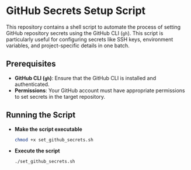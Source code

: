 # GitHub Secrets Setup Script

This repository contains a shell script to automate the process of setting GitHub repository secrets using the GitHub CLI (`gh`). This script is particularly useful for configuring secrets like SSH keys, environment variables, and project-specific details in one batch.

## Prerequisites

- **GitHub CLI (`gh`)**: Ensure that the GitHub CLI is installed and authenticated.
- **Permissions**: Your GitHub account must have appropriate permissions to set secrets in the target repository.

## Running the Script
- **Make the script executable**
    ```bash
    chmod +x set_github_secrets.sh
- **Execute the script**
    ```bash
    ./set_github_secrets.sh

